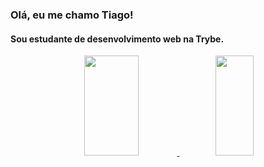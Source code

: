 ### Olá, eu me chamo Tiago!

#### Sou estudante de desenvolvimento web na Trybe.

<div align="center">
  <a href="https://github.com/TiLourinho">
  <img height="160em" width="41.5%" src="https://github-readme-stats.vercel.app/api?username=TiLourinho&show_icons=true&theme=graywhite&include_all_commits=true&count_private=true"/>
  <img height="160em" width="35%" src="https://github-readme-stats.vercel.app/api/top-langs/?username=TiLourinho&layout=compact&langs_count=7&theme=graywhite"/>
</div>
